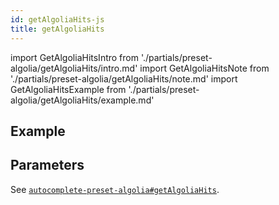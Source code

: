 ```yaml
---
id: getAlgoliaHits-js
title: getAlgoliaHits
---
```


import GetAlgoliaHitsIntro from './partials/preset-algolia/getAlgoliaHits/intro.md'
import GetAlgoliaHitsNote from './partials/preset-algolia/getAlgoliaHits/note.md'
import GetAlgoliaHitsExample from './partials/preset-algolia/getAlgoliaHits/example.md'

<GetAlgoliaHitsIntro />

## Example

<GetAlgoliaHitsExample />

## Parameters

See [`autocomplete-preset-algolia#getAlgoliaHits`](getAlgoliaHits#parameters).
